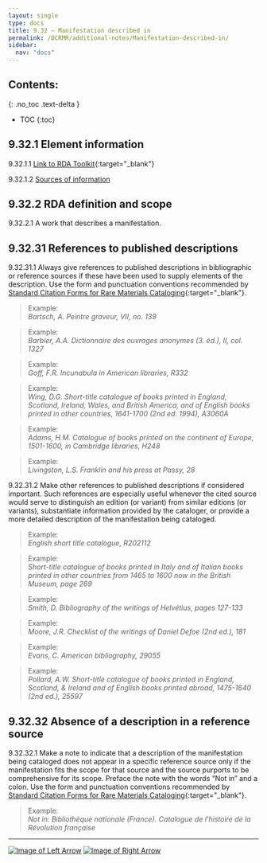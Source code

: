 ```yaml
---
layout: single
type: docs
title: 9.32 — Manifestation described in
permalink: /DCRMR/additional-notes/Manifestation-described-in/
sidebar:
  nav: "docs"
---
```


## Contents:
{: .no_toc .text-delta }

- TOC
{:toc}

## 9.32.1 Element information

<a name="9.32.1.1">9.32.1.1</a> [Link to RDA Toolkit](https://access.rdatoolkit.org/Content/Index?externalId=en-US_ala-51744638-bd0b-3aac-a958-4be04d024ce4){:target="_blank"}

<a name="9.32.1.2">9.32.1.2</a> [Sources of information](/DCRMR/additional-notes/#9011-sources-of-information)

## 9.32.2 RDA definition and scope

<a name="9.32.2.1">9.32.2.1</a> A work that describes a manifestation.

## 9.32.31 References to published descriptions

<a name="9.32.31.1">9.32.31.1</a> Always give references to published descriptions in bibliographic or reference sources if these have been used to supply elements of the description. Use the form and punctuation conventions recommended by [Standard Citation Forms for Rare Materials Cataloging](https://rbms.info/scf/){:target="_blank"}.

>Example:  
><CITE>Bartsch, A. Peintre graveur, VII, no. 139</CITE>

>Example:  
><CITE>Barbier, A.A. Dictionnaire des ouvrages anonymes (3. éd.), II, col. 1327</CITE>

>Example:  
><CITE>Goff, F.R. Incunabula in American libraries, R332</CITE> 

>Example:  
><CITE>Wing, D.G. Short-title catalogue of books printed in England, Scotland, Ireland, Wales, and British America, and of English books printed in other countries, 1641-1700 (2nd ed. 1994), A3060A</CITE>

>Example:  
><CITE>Adams, H.M. Catalogue of books printed on the continent of Europe, 1501-1600, in Cambridge libraries, H248</CITE>

>Example:  
><CITE>Livingston, L.S. Franklin and his press at Passy, 28</CITE>

<a name="9.32.31.2">9.32.31.2</a> Make other references to published descriptions if considered important. Such references are especially useful whenever the cited source would serve to distinguish an edition (or variant) from similar editions (or variants), substantiate information provided by the cataloger, or provide a more detailed description of the manifestation being cataloged.

>Example:   
><CITE>English short title catalogue, R202112</CITE>  
 
>Example:  
><CITE>Short-title catalogue of books printed in Italy and of Italian books printed in other countries from 1465 to 1600 now in the British Museum, page 269</CITE>  

>Example:  
><CITE>Smith, D. Bibliography of the writings of Helvétius, pages 127-133</CITE>  
 
>Example:  
><CITE>Moore, J.R. Checklist of the writings of Daniel Defoe (2nd ed.), 181</CITE>  

>Example:  
><CITE>Evans, C. American bibliography, 29055</CITE> 

>Example:  
><CITE>Pollard, A.W. Short-title catalogue of books printed in England, Scotland, & Ireland and of English books printed abroad, 1475-1640 (2nd ed.), 25597</CITE>

## 9.32.32 Absence of a description in a reference source

<a name="9.32.32.1">9.32.32.1</a> Make a note to indicate that a description of the manifestation being cataloged does not appear in a specific reference source only if the manifestation fits the scope for that source and the source purports to be comprehensive for its scope. Preface the note with the words “Not in” and a colon. Use the form and punctuation conventions recommended by [Standard Citation Forms for Rare Materials Cataloging](https://rbms.info/scf/){:target="_blank"}.

>Example:  
><CITE>Not in: Bibliothèque nationale (France). Catalogue de l’histoire de la Révolution française</CITE>

---

[![Image of Left Arrow](https://rbms-bsc.github.io/DCRMR/assets/pictures/navigation/Arrow_Left.png "9.3 — Note on manifestation")](/DCRMR/additional-notes/Note-on-manifestation/) [![Image of Right Arrow](https://rbms-bsc.github.io/DCRMR/assets/pictures/navigation/Arrow_Right.png "9.33 — Supplementary content")](/DCRMR/additional-notes/Supplementary-content/)
